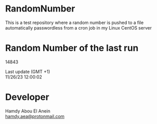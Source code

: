 # RandomNumber    
This is a test repository where a random number is pushed to a file automatically passwordless from a cron job in my Linux CentOS server    
# Random Number of the last run   
14843
      
Last update (GMT +1)    
11/26/23 12:00:02
# Developer    
Hamdy Abou El Anein   
hamdy.aea@protonmail.com
